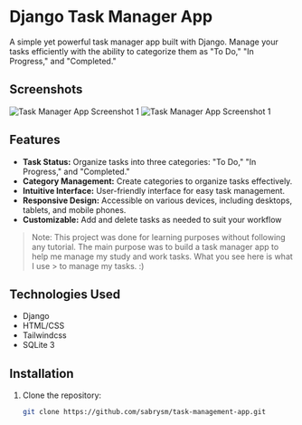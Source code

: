 # Django Task Manager App

A simple yet powerful task manager app built with Django. Manage your tasks efficiently with the ability to categorize them as "To Do," "In Progress," and "Completed."

## Screenshots
![Task Manager App Screenshot 1](https://i.imgur.com/sgucmkb.png)
![Task Manager App Screenshot 1](https://i.imgur.com/ADr0Mtp.png)

## Features

- **Task Status:** Organize tasks into three categories: "To Do," "In Progress," and "Completed."
- **Category Management:** Create categories to organize tasks effectively.
- **Intuitive Interface:** User-friendly interface for easy task management.
- **Responsive Design:** Accessible on various devices, including desktops, tablets, and mobile phones.
- **Customizable:** Add and delete tasks as needed to suit your workflow

> Note:
> This project was done for learning purposes without following any tutorial. The main purpose was to build a task manager app to help me manage my study and work tasks. What you see here is what I use > to manage my tasks. :)

## Technologies Used

- Django
- HTML/CSS
- Tailwindcss
- SQLite 3

## Installation

1. Clone the repository:

   ```bash
   git clone https://github.com/sabrysm/task-management-app.git
